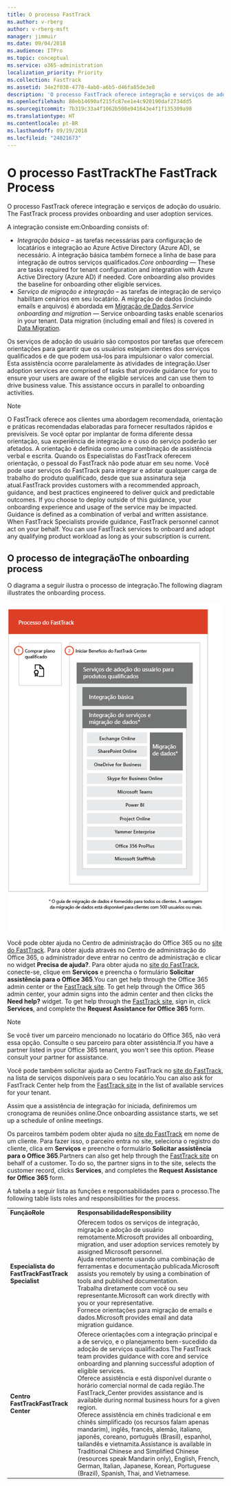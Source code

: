 ```yaml
---
title: O processo FastTrack
ms.author: v-rberg
author: v-rberg-msft
manager: jimmuir
ms.date: 09/04/2018
ms.audience: ITPro
ms.topic: conceptual
ms.service: o365-administration
localization_priority: Priority
ms.collection: FastTrack
ms.assetid: 34e2f038-4778-4ab0-a6b5-d46fa85de3e8
description: 'O processo FastTrack oferece integração e serviços de adoção do usuário. '
ms.openlocfilehash: 80eb14690af215fc87ee1e4c920190daf2734dd5
ms.sourcegitcommit: 7b319c33a4f1062b508e941643e4f1f135309a98
ms.translationtype: HT
ms.contentlocale: pt-BR
ms.lasthandoff: 09/19/2018
ms.locfileid: "24021673"
---
```

# <a name="the-fasttrack-process"></a><span data-ttu-id="67b47-103">O processo FastTrack</span><span class="sxs-lookup"><span data-stu-id="67b47-103">The FastTrack Process</span></span>

<span data-ttu-id="67b47-104">O processo FastTrack oferece integração e serviços de adoção do usuário. </span><span class="sxs-lookup"><span data-stu-id="67b47-104">The FastTrack process provides onboarding and user adoption services.</span></span> 
  
<span data-ttu-id="67b47-105">A integração consiste em:</span><span class="sxs-lookup"><span data-stu-id="67b47-105">Onboarding consists of:</span></span>
  
- <span data-ttu-id="67b47-p101">*Integração básica* – as tarefas necessárias para configuração de locatários e integração ao Azure Active Directory (Azure AD), se necessário. A integração básica também fornece a linha de base para integração de outros serviços qualificados.</span><span class="sxs-lookup"><span data-stu-id="67b47-p101">*Core onboarding* — These are tasks required for tenant configuration and integration with Azure Active Directory (Azure AD) if needed. Core onboarding also provides the baseline for onboarding other eligible services.</span></span> 
- <span data-ttu-id="67b47-p102">*Serviço de migração e integração* – as tarefas de integração de serviço habilitam cenários em seu locatário. A migração de dados (incluindo emails e arquivos) é abordada em [Migração de Dados](data-migration.md).</span><span class="sxs-lookup"><span data-stu-id="67b47-p102">*Service onboarding and migration* — Service onboarding tasks enable scenarios in your tenant. Data migration (including email and files) is covered in [Data Migration](data-migration.md).</span></span> 
    
<span data-ttu-id="67b47-p103">Os serviços de adoção do usuário são compostos por tarefas que oferecem orientações para garantir que os usuários estejam cientes dos serviços qualificados e de que podem usá-los para impulsionar o valor comercial. Esta assistência ocorre paralelamente às atividades de integração.</span><span class="sxs-lookup"><span data-stu-id="67b47-p103">User adoption services are comprised of tasks that provide guidance for you to ensure your users are aware of the eligible services and can use them to drive business value. This assistance occurs in parallel to onboarding activities.</span></span>
  
> [!NOTE]
> <span data-ttu-id="67b47-p104">O FastTrack oferece aos clientes uma abordagem recomendada, orientação e práticas recomendadas elaboradas para fornecer resultados rápidos e previsíveis. Se você optar por implantar de forma diferente dessa orientação, sua experiência de integração e o uso do serviço poderão ser afetados. A orientação é definida como uma combinação de assistência verbal e escrita. Quando os Especialistas do FastTrack oferecem orientação, o pessoal do FastTrack não pode atuar em seu nome. Você pode usar serviços do FastTrack para integrar e adotar qualquer carga de trabalho do produto qualificado, desde que sua assinatura seja atual.</span><span class="sxs-lookup"><span data-stu-id="67b47-p104">FastTrack provides customers with a recommended approach, guidance, and best practices engineered to deliver quick and predictable outcomes. If you choose to deploy outside of this guidance, your onboarding experience and usage of the service may be impacted. Guidance is defined as a combination of verbal and written assistance. When FastTrack Specialists provide guidance, FastTrack personnel cannot act on your behalf. You can use FastTrack services to onboard and adopt any qualifying product workload as long as your subscription is current.</span></span> 
  
## <a name="the-onboarding-process"></a><span data-ttu-id="67b47-117">O processo de integração</span><span class="sxs-lookup"><span data-stu-id="67b47-117">The onboarding process</span></span>

<span data-ttu-id="67b47-118">O diagrama a seguir ilustra o processo de integração.</span><span class="sxs-lookup"><span data-stu-id="67b47-118">The following diagram illustrates the onboarding process.</span></span>
  
![Linha do tempo para uso do benefício de Integração](media/O365-Onboarding-Timeline.png)
  
<span data-ttu-id="67b47-p105">Você pode obter ajuda no Centro de administração do Office 365 ou no [site do FastTrack](https://go.microsoft.com/fwlink/?linkid=780698). Para obter ajuda através no Centro de administração do Office 365, o administrador deve entrar no centro de administração e clicar no widget **Precisa de ajuda?**. Para obter ajuda no [site do FastTrack](https://go.microsoft.com/fwlink/?linkid=780698), conecte-se, clique em **Serviços** e preencha o formulário **Solicitar assistência para o Office 365**.</span><span class="sxs-lookup"><span data-stu-id="67b47-p105">You can get help through the Office 365 admin center or the [FastTrack site](https://go.microsoft.com/fwlink/?linkid=780698). To get help through the Office 365 admin center, your admin signs into the admin center and then clicks the **Need help?** widget. To get help through the [FastTrack site](https://go.microsoft.com/fwlink/?linkid=780698), sign in, click **Services**, and complete the **Request Assistance for Office 365** form.</span></span> 
    
> [!NOTE]
>  <span data-ttu-id="67b47-p106">Se você tiver um parceiro mencionado no locatário do Office 365, não verá essa opção. Consulte o seu parceiro para obter assistência.</span><span class="sxs-lookup"><span data-stu-id="67b47-p106">If you have a partner listed in your Office 365 tenant, you won't see this option. Please consult your partner for assistance.</span></span> 
  
 <span data-ttu-id="67b47-125">Você pode também solicitar ajuda ao Centro FastTrack no [site do FastTrack](https://go.microsoft.com/fwlink/?linkid=780698), na lista de serviços disponíveis para o seu locatário.</span><span class="sxs-lookup"><span data-stu-id="67b47-125">You can also ask for FastTrack Center help from the [FastTrack site](https://go.microsoft.com/fwlink/?linkid=780698) in the list of available services for your tenant.</span></span> 
    
 <span data-ttu-id="67b47-126">Assim que a assistência de integração for iniciada, definiremos um cronograma de reuniões online.</span><span class="sxs-lookup"><span data-stu-id="67b47-126">Once onboarding assistance starts, we set up a schedule of online meetings.</span></span>
    
<span data-ttu-id="67b47-p107">Os parceiros também podem obter ajuda no [site do FastTrack](https://go.microsoft.com/fwlink/?linkid=780698) em nome de um cliente. Para fazer isso, o parceiro entra no site, seleciona o registro do cliente, clica em **Serviços** e preenche o formulário **Solicitar assistência para o Office 365**.</span><span class="sxs-lookup"><span data-stu-id="67b47-p107">Partners can also get help through the [FastTrack site](https://go.microsoft.com/fwlink/?linkid=780698) on behalf of a customer. To do so, the partner signs in to the site, selects the customer record, clicks **Services**, and completes the **Request Assistance for Office 365** form.</span></span> 

<span data-ttu-id="67b47-129">A tabela a seguir lista as funções e responsabilidades para o processo.</span><span class="sxs-lookup"><span data-stu-id="67b47-129">The following table lists roles and responsibilities for the process.</span></span>
    
|||
|:-----|:-----|
|<span data-ttu-id="67b47-130">**Função**</span><span class="sxs-lookup"><span data-stu-id="67b47-130">**Role**</span></span> <br/> |<span data-ttu-id="67b47-131">**Responsabilidade**</span><span class="sxs-lookup"><span data-stu-id="67b47-131">**Responsibility**</span></span> <br/> |
|<span data-ttu-id="67b47-132">**Especialista do FastTrack**</span><span class="sxs-lookup"><span data-stu-id="67b47-132">**FastTrack Specialist**</span></span> <br/> |<span data-ttu-id="67b47-133">Oferecem todos os serviços de integração, migração e adoção de usuário remotamente.</span><span class="sxs-lookup"><span data-stu-id="67b47-133">Microsoft provides all onboarding, migration, and user adoption services remotely by assigned Microsoft personnel.</span></span>  <br/> <span data-ttu-id="67b47-134">Ajuda remotamente usando uma combinação de ferramentas e documentação publicada.</span><span class="sxs-lookup"><span data-stu-id="67b47-134">Microsoft assists you remotely by using a combination of tools and published documentation.</span></span> <br/> <span data-ttu-id="67b47-135">Trabalha diretamente com você ou seu representante.</span><span class="sxs-lookup"><span data-stu-id="67b47-135">Microsoft can work directly with you or your representative.</span></span> <br/> <span data-ttu-id="67b47-136">Fornece orientações para migração de emails e dados.</span><span class="sxs-lookup"><span data-stu-id="67b47-136">Microsoft provides email and data migration guidance.</span></span>|
|<span data-ttu-id="67b47-137">**Centro FastTrack**</span><span class="sxs-lookup"><span data-stu-id="67b47-137">**FastTrack Center**</span></span>  <br/> |<span data-ttu-id="67b47-138">Oferece orientações com a integração principal e a de serviço, e o planejamento bem-sucedido da adoção de serviços qualificados.</span><span class="sxs-lookup"><span data-stu-id="67b47-138">The FastTrack team provides guidance with core and service onboarding and planning successful adoption of eligible services.</span></span>  <br/> <span data-ttu-id="67b47-139">Oferece assistência e está disponível durante o horário comercial normal de cada região.</span><span class="sxs-lookup"><span data-stu-id="67b47-139">The FastTrack_Center provides assistance and is available during normal business hours for a given region.</span></span> <br/> <span data-ttu-id="67b47-140">Oferece assistência em chinês tradicional e em chinês simplificado (os recursos falam apenas mandarim), inglês, francês, alemão, italiano, japonês, coreano, português (Brasil), espanhol, tailandês e vietnamita.</span><span class="sxs-lookup"><span data-stu-id="67b47-140">Assistance is available in Traditional Chinese and Simplified Chinese (resources speak Mandarin only), English, French, German, Italian, Japanese, Korean, Portuguese (Brazil), Spanish, Thai, and Vietnamese.</span></span>|


  

